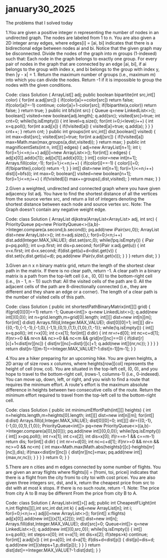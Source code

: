 # january30_2025
The problems that I solved today

1.You are given a positive integer n representing the number of nodes in an undirected graph. The nodes are labeled from 1 to n. You are also given a 2D integer array edges, where edges[i] = [ai, bi] indicates that there is a bidirectional edge between nodes ai and bi. Notice that the given graph may be disconnected. Divide the nodes of the graph into m groups (1-indexed) such that: Each node in the graph belongs to exactly one group. For every pair of nodes in the graph that are connected by an edge [ai, bi], if ai belongs to the group with index x, and bi belongs to the group with index y, then |y - x| = 1. Return the maximum number of groups (i.e., maximum m) into which you can divide the nodes. Return -1 if it is impossible to group the nodes with the given conditions.

Code:
class Solution {
    ArrayList<Integer>[] adj;
    public boolean bipartite(int src,int[] color)
    {
        for(int a:adj[src])
        {
            if(color[a]==color[src])
                return false;
            if(color[a]!=-1)
                continue;
            color[a]=1-color[src];
            if(!bipartite(a,color))
                return false;
        }
        return true;
    }
    public int bfs(int src)
    {
        Queue<Integer> q=new LinkedList<>();
        boolean[] visited=new boolean[adj.length];
        q.add(src);
        visited[src]=true;
        int cnt=0;
        while(!q.isEmpty())
        {
            int level=q.size();
            for(int i=0;i<level;i++)
            {
                int x=q.poll();
                for(int a:adj[x])
                {
                    if(!visited[a])
                    {
                        visited[a]=true;
                        q.add(a);
                    }
                }
            }
            cnt++;
        }
        return cnt;
    }
    public int groups(int src,int[] dist,boolean[] visited)
    {
        int max=dist[src];
        visited[src]=true;
        for(int a:adj[src])
        {
            if(!visited[a])
                max=Math.max(max,groups(a,dist,visited));
        }
        return max;
    }
    public int magnificentSets(int n, int[][] edges) {
        adj=new ArrayList[n+1];
        int i;
        for(i=1;i<=n;i++)
            adj[i]=new ArrayList<>();
        for(int[] x:edges)
        {
            adj[x[0]].add(x[1]);
            adj[x[1]].add(x[0]);
        }
        int[] color=new int[n+1];
        Arrays.fill(color,-1);
        for(i=1;i<=n;i++)
        {
            if(color[i]==-1)
            {
                color[i]=0;
                if(!bipartite(i,color))
                    return -1;
            }
        }
        int[] dist=new int[n+1];
        for(i=1;i<=n;i++)
            dist[i]=bfs(i);
        int max=0;
        boolean[] visited=new boolean[n+1];
        for(i=1;i<=n;i++)
        {
            if(!visited[i])
                max+=groups(i,dist,visited);
        }
        return max;
    }
}

2.Given a weighted, undirected and connected graph where you have given adjacency list adj. You have to find the shortest distance of all the vertices from the source vertex src, and return a list of integers denoting the shortest distance between each node and source vertex src. Note: The Graph doesn't contain any negative weight edge.

Code:
class Solution {
    ArrayList<Integer> dijkstra(ArrayList<ArrayList<iPair>> adj, int src) {
        PriorityQueue<iPair> pq=new PriorityQueue<>((a,b)->Integer.compare(a.second,b.second));
        pq.add(new iPair(src,0));
        ArrayList<Integer> dist=new ArrayList<>();
        int n=adj.size(),i;
        for(i=0;i<n;i++)
            dist.add(Integer.MAX_VALUE);
        dist.set(src,0);
        while(!pq.isEmpty())
        {
            iPair p=pq.poll();
            int u=p.first;
            int dis=p.second;
            for(iPair x:adj.get(u))
            {
                int v=x.first;
                int d=x.second;
                if(dist.get(u)+d<dist.get(v))
                {
                    dist.set(v,dist.get(u)+d);
                    pq.add(new iPair(v,dist.get(v)));
                }
            }
        }
        return dist;
    }
}

3.Given an n x n binary matrix grid, return the length of the shortest clear path in the matrix. If there is no clear path, return -1. A clear path in a binary matrix is a path from the top-left cell (i.e., (0, 0)) to the bottom-right cell (i.e., (n - 1, n - 1)) such that: All the visited cells of the path are 0. All the adjacent cells of the path are 8-directionally connected (i.e., they are different and they share an edge or a corner). The length of a clear path is the number of visited cells of this path.

Code:
class Solution {
    public int shortestPathBinaryMatrix(int[][] grid) {
        if(grid[0][0]==1)
            return -1;
        Queue<int[]> q=new LinkedList<>();
        q.add(new int[]{0,0});
        int n=grid.length,m=grid[0].length;
        int[][] dist=new int[n][m];
        for(int[] d:dist)
            Arrays.fill(d,Integer.MAX_VALUE);
        dist[0][0]=1;
        int[][] dir={{0,-1},{-1,-1},{-1,0},{-1,1},{0,1},{1,1},{1,0},{1,-1}};
        while(!q.isEmpty())
        {
            int[] x=q.poll();
            int r=x[0];
            int c=x[1];
            for(int[] d:dir)
            {
                int nr=r+d[0];
                int nc=c+d[1];
                if(nr>=0 && nr<n && nc>=0 && nc<m && grid[nr][nc]==0)
                {
                    if(dist[r][c]+1<dist[nr][nc])
                    {
                        dist[nr][nc]=dist[r][c]+1;
                        q.add(new int[]{nr,nc});
                    }
                }
            }
        }
        return dist[n-1][m-1]==Integer.MAX_VALUE?-1:dist[n-1][m-1];
    }
}

4.You are a hiker preparing for an upcoming hike. You are given heights, a 2D array of size rows x columns, where heights[row][col] represents the height of cell (row, col). You are situated in the top-left cell, (0, 0), and you hope to travel to the bottom-right cell, (rows-1, columns-1) (i.e., 0-indexed). You can move up, down, left, or right, and you wish to find a route that requires the minimum effort. A route's effort is the maximum absolute difference in heights between two consecutive cells of the route. Return the minimum effort required to travel from the top-left cell to the bottom-right cell.

Code:
class Solution {
    public int minimumEffortPath(int[][] heights) {
        int n=heights.length,m=heights[0].length;
        int[][] dist=new int[n][m];
        for(int[] d:dist)
            Arrays.fill(d,Integer.MAX_VALUE);
        dist[0][0]=0;
        int[][] dir={{0,-1},{-1,0},{0,1},{1,0}};
        PriorityQueue<int[]> pq=new PriorityQueue<>((a,b)->Integer.compare(a[0],b[0]));
        pq.add(new int[]{0,0,0});
        while(!pq.isEmpty())
        {
            int[] x=pq.poll();
            int r=x[1];
            int c=x[2];
            int dis=x[0];
            if(r==n-1 && c==m-1)
                return dis;
            for(int[] d:dir)
            {
                int nr=r+d[0];
                int nc=c+d[1];
                if(nr>=0 && nr<n && nc>=0 && nc<m)
                {
                    int max=Math.max(Math.abs(heights[r][c]-heights[nr][nc]),dis);
                    if(max<dist[nr][nc])
                    {
                        dist[nr][nc]=max;
                        pq.add(new int[]{max,nr,nc});
                    }
                }
            }
        }
        return 0;
    }
}

5.There are n cities and m edges connected by some number of flights. You are given an array flights where flights[i] = [fromi, toi, pricei] indicates that there is a flight from the city fromi to city toi with cost pricei. You are also given three integers src, dst, and k, return the cheapest price from src to dst with at most k stops. If there is no such route, return -1. Note: The price from city A to B may be different From the price from city B to A.

Code:
class Solution {
    ArrayList<int[]>[] adj;
    public int CheapestFLight(int n,int flights[][],int src,int dst,int k) {
        adj=new ArrayList[n];
        int i;
        for(i=0;i<n;i++)
            adj[i]=new ArrayList<>();
        for(int[] x:flights)
            adj[x[0]].add(new int[]{x[1],x[2]});
        int[] dist=new int[n];
        Arrays.fill(dist,Integer.MAX_VALUE);
        dist[src]=0;
        Queue<int[]> q=new LinkedList<>();
        q.add(new int[]{0,src,0});
        while(!q.isEmpty())
        {
            int[] x=q.poll();
            int steps=x[0];
            int v=x[1];
            int dis=x[2];
            if(steps>k)
                continue;
            for(int[] a:adj[v])
            {
                int p=a[0];
                int d=a[1];
                if(dis+d<dist[p])
                {
                    dist[p]=dis+d;
                    q.add(new int[]{steps+1,p,dist[p]});
                }
            }
        }
        return dist[dst]==Integer.MAX_VALUE?-1:dist[dst];
    }
}
